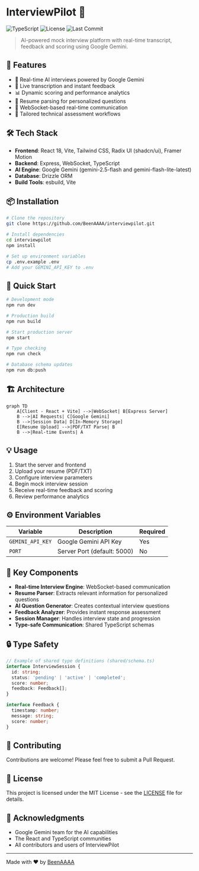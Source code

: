 # InterviewPilot 🎯

![TypeScript](https://img.shields.io/badge/TypeScript-92%25-blue)
![License](https://img.shields.io/github/license/BeenAAAA/interviewpilot)
![Last Commit](https://img.shields.io/github/last-commit/BeenAAAA/interviewpilot)

> AI-powered mock interview platform with real-time transcript, feedback and scoring using Google Gemini.

## 🚀 Features

- 🤖 Real-time AI interviews powered by Google Gemini
- 📝 Live transcription and instant feedback
- 📊 Dynamic scoring and performance analytics
- 📎 Resume parsing for personalized questions
- 🔄 WebSocket-based real-time communication
- 🎯 Tailored technical assessment workflows

## 🛠️ Tech Stack

- **Frontend**: React 18, Vite, Tailwind CSS, Radix UI (shadcn/ui), Framer Motion
- **Backend**: Express, WebSocket, TypeScript
- **AI Engine**: Google Gemini (gemini-2.5-flash and gemini-flash-lite-latest)
- **Database**: Drizzle ORM
- **Build Tools**: esbuild, Vite

## 📦 Installation

```bash
# Clone the repository
git clone https://github.com/BeenAAAA/interviewpilot.git

# Install dependencies
cd interviewpilot
npm install

# Set up environment variables
cp .env.example .env
# Add your GEMINI_API_KEY to .env
```

## 🚀 Quick Start

```bash
# Development mode
npm run dev

# Production build
npm run build

# Start production server
npm start

# Type checking
npm run check

# Database schema updates
npm run db:push
```

## 🏗️ Architecture

```mermaid
graph TD
    A[Client - React + Vite] -->|WebSocket| B[Express Server]
    B -->|AI Requests| C[Google Gemini]
    B -->|Session Data| D[In-Memory Storage]
    E[Resume Upload] -->|PDF/TXT Parse| B
    B -->|Real-time Events| A
```

## 💡 Usage

1. Start the server and frontend
2. Upload your resume (PDF/TXT)
3. Configure interview parameters
4. Begin mock interview session
5. Receive real-time feedback and scoring
6. Review performance analytics

## ⚙️ Environment Variables

| Variable | Description | Required |
|----------|-------------|----------|
| `GEMINI_API_KEY` | Google Gemini API Key | Yes |
| `PORT` | Server Port (default: 5000) | No |

## 🧰 Key Components

- **Real-time Interview Engine**: WebSocket-based communication
- **Resume Parser**: Extracts relevant information for personalized questions
- **AI Question Generator**: Creates contextual interview questions
- **Feedback Analyzer**: Provides instant response assessment
- **Session Manager**: Handles interview state and progression
- **Type-safe Communication**: Shared TypeScript schemas

## 🔒 Type Safety

```typescript
// Example of shared type definitions (shared/schema.ts)
interface InterviewSession {
  id: string;
  status: 'pending' | 'active' | 'completed';
  score: number;
  feedback: Feedback[];
}

interface Feedback {
  timestamp: number;
  message: string;
  score: number;
}
```

## 🤝 Contributing

Contributions are welcome! Please feel free to submit a Pull Request.

## 📄 License

This project is licensed under the MIT License - see the [LICENSE](LICENSE) file for details.

## 🙏 Acknowledgments

- Google Gemini team for the AI capabilities
- The React and TypeScript communities
- All contributors and users of InterviewPilot

---

Made with ❤️ by [BeenAAAA](https://github.com/BeenAAAA)